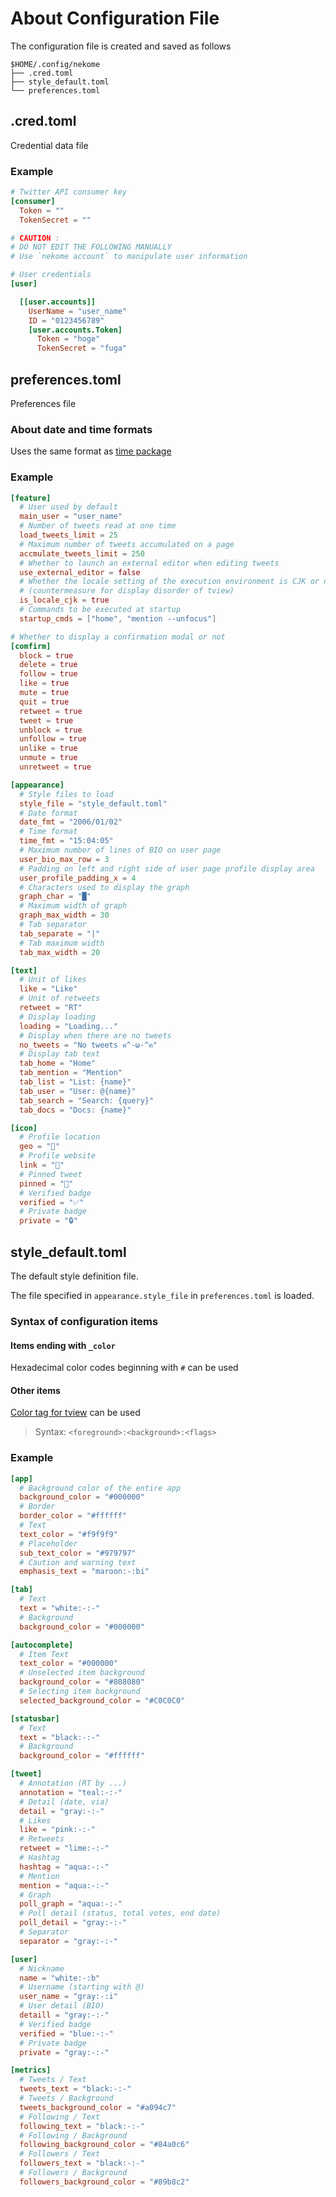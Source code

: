 # About Configuration File

The configuration file is created and saved as follows

```
$HOME/.config/nekome
├── .cred.toml
├── style_default.toml
└── preferences.toml
```

## .cred.toml

Credential data file

### Example

```toml
# Twitter API consumer key
[consumer]
  Token = ""
  TokenSecret = ""

# CAUTION :
# DO NOT EDIT THE FOLLOWING MANUALLY
# Use `nekome account` to manipulate user information

# User credentials
[user]

  [[user.accounts]]
    UserName = "user_name"
    ID = "0123456789"
    [user.accounts.Token]
      Token = "hoge"
      TokenSecret = "fuga"
```

## preferences.toml

Preferences file

### About date and time formats

Uses the same format as [time package](https://pkg.go.dev/time#pkg-constants)

### Example

```toml
[feature]
  # User used by default
  main_user = "user_name"
  # Number of tweets read at one time
  load_tweets_limit = 25
  # Maximum number of tweets accumulated on a page
  accmulate_tweets_limit = 250
  # Whether to launch an external editor when editing tweets
  use_external_editor = false
  # Whether the locale setting of the execution environment is CJK or not
  # (countermeasure for display disorder of tview)
  is_locale_cjk = true
  # Commands to be executed at startup
  startup_cmds = ["home", "mention --unfocus"]

# Whether to display a confirmation modal or not
[comfirm]
  block = true
  delete = true
  follow = true
  like = true
  mute = true
  quit = true
  retweet = true
  tweet = true
  unblock = true
  unfollow = true
  unlike = true
  unmute = true
  unretweet = true

[appearance]
  # Style files to load
  style_file = "style_default.toml"
  # Date format
  date_fmt = "2006/01/02"
  # Time format
  time_fmt = "15:04:05"
  # Maximum number of lines of BIO on user page
  user_bio_max_row = 3
  # Padding on left and right side of user page profile display area
  user_profile_padding_x = 4
  # Characters used to display the graph
  graph_char = "█"
  # Maximum width of graph
  graph_max_width = 30
  # Tab separator
  tab_separate = "|"
  # Tab maximum width
  tab_max_width = 20

[text]
  # Unit of likes
  like = "Like"
  # Unit of retweets
  retweet = "RT"
  # Display loading
  loading = "Loading..."
  # Display when there are no tweets
  no_tweets = "No tweets ฅ^-ω-^ฅ"
  # Display tab text
  tab_home = "Home"
  tab_mention = "Mention"
  tab_list = "List: {name}"
  tab_user = "User: @{name}"
  tab_search = "Search: {query}"
  tab_docs = "Docs: {name}"

[icon]
  # Profile location
  geo = "📍"
  # Profile website
  link = "🔗"
  # Pinned tweet
  pinned = "📌"
  # Verified badge
  verified = "✅"
  # Private badge
  private = "🔒"
```

## style_default.toml

The default style definition file.

The file specified in `appearance.style_file` in `preferences.toml` is loaded.

### Syntax of configuration items

#### Items ending with `_color`

Hexadecimal color codes beginning with `#` can be used

#### Other items

[Color tag for tview](https://pkg.go.dev/github.com/rivo/tview#hdr-Colors) can be used

> Syntax: `<foreground>:<background>:<flags>`

### Example

```toml
[app]
  # Background color of the entire app
  background_color = "#000000"
  # Border
  border_color = "#ffffff"
  # Text
  text_color = "#f9f9f9"
  # Placeholder
  sub_text_color = "#979797"
  # Caution and warning text
  emphasis_text = "maroon:-:bi"

[tab]
  # Text
  text = "white:-:-"
  # Background
  background_color = "#000000"

[autocomplete]
  # Item Text
  text_color = "#000000"
  # Unselected item background
  background_color = "#808080"
  # Selecting item background
  selected_background_color = "#C0C0C0"

[statusbar]
  # Text
  text = "black:-:-"
  # Background
  background_color = "#ffffff"

[tweet]
  # Annotation (RT by ...)
  annotation = "teal:-:-"
  # Detail (date, via)
  detail = "gray:-:-"
  # Likes
  like = "pink:-:-"
  # Retweets
  retweet = "lime:-:-"
  # Hashtag
  hashtag = "aqua:-:-"
  # Mention
  mention = "aqua:-:-"
  # Graph
  poll_graph = "aqua:-:-"
  # Poll detail (status, total votes, end date)
  poll_detail = "gray:-:-"
  # Separator
  separator = "gray:-:-"

[user]
  # Nickname
  name = "white:-:b"
  # Username (starting with @)
  user_name = "gray:-:i"
  # User detail (BIO)
  detaill = "gray:-:-"
  # Verified badge
  verified = "blue:-:-"
  # Private badge
  private = "gray:-:-"

[metrics]
  # Tweets / Text
  tweets_text = "black:-:-"
  # Tweets / Background
  tweets_background_color = "#a094c7"
  # Following / Text
  following_text = "black:-:-"
  # Following / Background
  following_background_color = "#84a0c6"
  # Followers / Text
  followers_text = "black:-:-"
  # Followers / Background
  followers_background_color = "#89b8c2"
```
